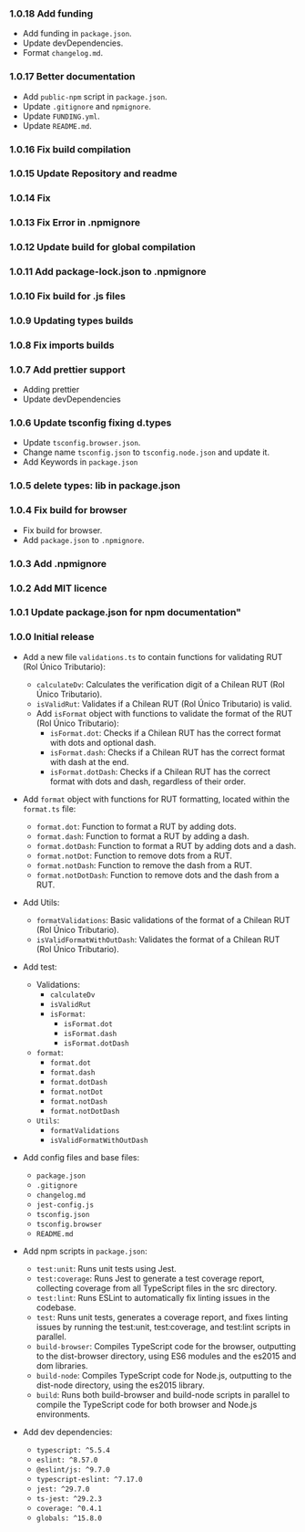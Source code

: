 ### 1.0.18 Add funding

- Add funding in `package.json`.
- Update devDependencies.
- Format `changelog.md`.

### 1.0.17 Better documentation

- Add `public-npm` script in `package.json`.
- Update `.gitignore` and `npmignore`.
- Update `FUNDING.yml`.
- Update `README.md`.

### 1.0.16 Fix build compilation

### 1.0.15 Update Repository and readme

### 1.0.14 Fix

### 1.0.13 Fix Error in .npmignore

### 1.0.12 Update build for global compilation

### 1.0.11 Add package-lock.json to .npmignore

### 1.0.10 Fix build for .js files

### 1.0.9 Updating types builds

### 1.0.8 Fix imports builds

### 1.0.7 Add prettier support

- Adding prettier
- Update devDependencies

### 1.0.6 Update tsconfig fixing d.types

- Update `tsconfig.browser.json`.
- Change name `tsconfig.json` to `tsconfig.node.json` and update it.
- Add Keywords in `package.json`

### 1.0.5 delete types: lib in package.json

### 1.0.4 Fix build for browser

- Fix build for browser.
- Add `package.json` to `.npmignore`.

### 1.0.3 Add .npmignore

### 1.0.2 Add MIT licence

### 1.0.1 Update package.json for npm documentation"

### 1.0.0 Initial release

- Add a new file `validations.ts` to contain functions for validating RUT (Rol Único Tributario):
  - `calculateDv`: Calculates the verification digit of a Chilean RUT (Rol Único Tributario).
  - `isValidRut`: Validates if a Chilean RUT (Rol Único Tributario) is valid.
  - Add `isFormat` object with functions to validate the format of the RUT (Rol Único Tributario):
    - `isFormat.dot`: Checks if a Chilean RUT has the correct format with dots and optional dash.
    - `isFormat.dash`: Checks if a Chilean RUT has the correct format with dash at the end.
    - `isFormat.dotDash`: Checks if a Chilean RUT has the correct format with dots and dash, regardless of their order.

- Add `format` object with functions for RUT formatting, located within the `format.ts` file:
  - `format.dot`: Function to format a RUT by adding dots.
  - `format.dash`: Function to format a RUT by adding a dash.
  - `format.dotDash`: Function to format a RUT by adding dots and a dash.
  - `format.notDot`: Function to remove dots from a RUT.
  - `format.notDash`: Function to remove the dash from a RUT.
  - `format.notDotDash`: Function to remove dots and the dash from a RUT.
- Add Utils:
  - `formatValidations`: Basic validations of the format of a Chilean RUT (Rol Único Tributario).
  - `isValidFormatWithOutDash`: Validates the format of a Chilean RUT (Rol Único Tributario).
- Add test:
  - Validations:
    - `calculateDv`
    - `isValidRut`
    - `isFormat`:
      - `isFormat.dot`
      - `isFormat.dash`
      - `isFormat.dotDash`
  - `format`:
    - `format.dot`
    - `format.dash`
    - `format.dotDash`
    - `format.notDot`
    - `format.notDash`
    - `format.notDotDash`
  - `Utils`:
    - `formatValidations`
    - `isValidFormatWithOutDash`
- Add config files and base files:
  - `package.json`
  - `.gitignore`
  - `changelog.md`
  - `jest-config.js`
  - `tsconfig.json`
  - `tsconfig.browser`
  - `README.md`
- Add npm scripts in `package.json`:
  - `test:unit`: Runs unit tests using Jest.
  - `test:coverage`: Runs Jest to generate a test coverage report, collecting coverage from all TypeScript files in the src directory.
  - `test:lint`: Runs ESLint to automatically fix linting issues in the codebase.
  - `test`: Runs unit tests, generates a coverage report, and fixes linting issues by running the test:unit, test:coverage, and test:lint scripts in parallel.
  - `build-browser`: Compiles TypeScript code for the browser, outputting to the dist-browser directory, using ES6 modules and the es2015 and dom libraries.
  - `build-node`: Compiles TypeScript code for Node.js, outputting to the dist-node directory, using the es2015 library.
  - `build`: Runs both build-browser and build-node scripts in parallel to compile the TypeScript code for both browser and Node.js environments.
- Add dev dependencies:
  - `typescript: ^5.5.4`
  - `eslint: ^8.57.0`
  - `@eslint/js: ^9.7.0`
  - `typescript-eslint: ^7.17.0`
  - `jest: ^29.7.0`
  - `ts-jest: ^29.2.3`
  - `coverage: ^0.4.1`
  - `globals: ^15.8.0`
